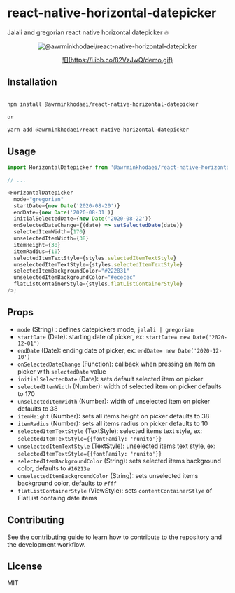 # react-native-horizontal-datepicker

Jalali and gregorian react native horizontal datepicker 🔥

  <p align='center'>
<img src="https://i.ibb.co/7Yh2GSP/package.png" alt="@awrminkhodaei/react-native-horizontal-datepicker" style="max-width: 100%;"/>
</p>

 <p align="center" >
<p align="center" >
   <a href="https://www.npmjs.com/package/@awrminkhodaei/react-native-horizontal-datepicker">
![](https://i.ibb.co/82VzJwQ/demo.gif)
 </a>
</p>

## Installation

```sh

npm install @awrminkhodaei/react-native-horizontal-datepicker

or

yarn add @awrminkhodaei/react-native-horizontal-datepicker

```

## Usage

```js
import HorizontalDatepicker from '@awrminkhodaei/react-native-horizontal-datepicker';

// ...

<HorizontalDatepicker
  mode="gregorian"
  startDate={new Date('2020-08-20')}
  endDate={new Date('2020-08-31')}
  initialSelectedDate={new Date('2020-08-22')}
  onSelectedDateChange={(date) => setSelectedDate(date)}
  selectedItemWidth={170}
  unselectedItemWidth={38}
  itemHeight={38}
  itemRadius={10}
  selectedItemTextStyle={styles.selectedItemTextStyle}
  unselectedItemTextStyle={styles.selectedItemTextStyle}
  selectedItemBackgroundColor="#222831"
  unselectedItemBackgroundColor="#ececec"
  flatListContainerStyle={styles.flatListContainerStyle}
/>;
```

## Props

- `mode` (String) : defines datepickers mode, `jalali | gregorian`
- `startDate` (Date): starting date of picker, ex: `startDate= new Date('2020-12-01')`
- `endDate` (Date): ending date of picker, ex: `endDate= new Date('2020-12-10')`
- `onSelectedDateChange` (Function): callback when pressing an item on picker with `selectedDate` value
- `initialSelectedDate` (Date): sets default selected item on picker
- `selectedItemWidth` (Number): width of selected item on picker defaults to 170
- `unselectedItemWidth` (Number): width of unselected item on picker defaults to 38
- `itemHeight` (Number): sets all items height on picker defaults to 38
- `itemRadius` (Number): sets all items radius on picker defaults to 10
- `selectedItemTextStyle` (TextStyle): selected items text style, ex: `selectedItemTextStyle={{fontFamily: 'nunito'}}`
- `unselectedItemTextStyle` (TextStyle): unselected items text style, ex: `selectedItemTextStyle={{fontFamily: 'nunito'}}`
- `selectedItemBackgroundColor` (String): sets selected items background color, defaults to `#16213e`
- `unselectedItemBackgroundColor` (String): sets unselected items background color, defaults to `#fff`
- `flatListContainerStyle` (ViewStyle): sets `contentContainerStlye` of FlatList containg date items

## Contributing

See the [contributing guide](CONTRIBUTING.md) to learn how to contribute to the repository and the development workflow.

## License

MIT
